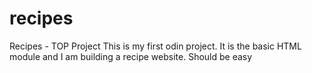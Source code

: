 # recipes
Recipes - TOP Project
This is my first odin project. It is the basic HTML module and I am building a recipe website. Should be easy
